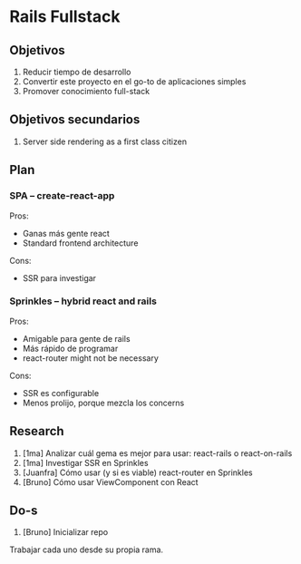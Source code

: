 # Rails Fullstack

## Objetivos

1. Reducir tiempo de desarrollo
1. Convertir este proyecto en el go-to de aplicaciones simples
1. Promover conocimiento full-stack

## Objetivos secundarios

1. Server side rendering as a first class citizen

## Plan

### SPA – create-react-app

Pros:
- Ganas más gente react
- Standard frontend architecture

Cons:
- SSR para investigar

### Sprinkles – hybrid react and rails

Pros:
- Amigable para gente de rails
- Más rápido de programar
- react-router might not be necessary

Cons:
- SSR es configurable
- Menos prolijo, porque mezcla los concerns

## Research

1. [1ma] Analizar cuál gema es mejor para usar: react-rails o react-on-rails
1. [1ma] Investigar SSR en Sprinkles
1. [Juanfra] Cómo usar (y si es viable) react-router en Sprinkles
1. [Bruno] Cómo usar ViewComponent con React

## Do-s

1. [Bruno] Inicializar repo

Trabajar cada uno desde su propia rama.
